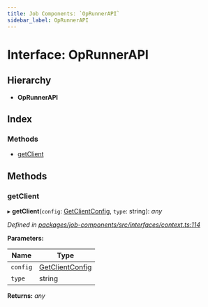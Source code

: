 ```yaml
---
title: Job Components: `OpRunnerAPI`
sidebar_label: OpRunnerAPI
---
```


# Interface: OpRunnerAPI

## Hierarchy

* **OpRunnerAPI**

## Index

### Methods

* [getClient](oprunnerapi.md#getclient)

## Methods

###  getClient

▸ **getClient**(`config`: [GetClientConfig](getclientconfig.md), `type`: string): *any*

*Defined in [packages/job-components/src/interfaces/context.ts:114](https://github.com/terascope/teraslice/blob/653cf7530/packages/job-components/src/interfaces/context.ts#L114)*

**Parameters:**

Name | Type |
------ | ------ |
`config` | [GetClientConfig](getclientconfig.md) |
`type` | string |

**Returns:** *any*
